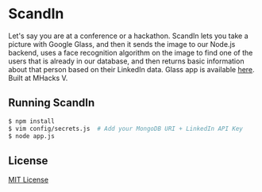 # ScandIn

Let's say you are at a conference or a hackathon. ScandIn lets you take a picture with Google Glass, and then it sends the image to our Node.js backend, uses a face recognition algorithm on the image to find one of the users that is already in our database, and then returns basic information about that person based on their LinkedIn data. Glass app is available [here](https://github.com/xasos/ScandIn-Glass). Built at MHacks V.

## Running ScandIn

```sh
$ npm install
$ vim config/secrets.js  # Add your MongoDB URI + LinkedIn API Key
$ node app.js
```

## License
[MIT License](LICENSE)
